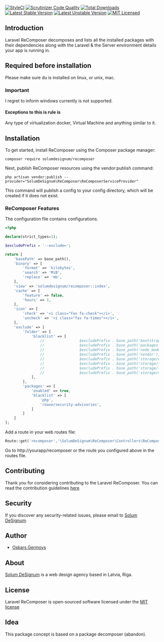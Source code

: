 [![StyleCI](https://github.styleci.io/repos/326276520/shield?branch=master)](https://github.styleci.io/repos/145921620)
[![Scrutinizer Code Quality](https://scrutinizer-ci.com/g//recomposer/badges/quality-score.png?b=master)](https://scrutinizer-ci.com/g/SolumDeSignum/recomposer/?branch=master)
[![Total Downloads](https://poser.pugx.org/solumdesignum/recomposer/downloads)](https://packagist.org/packages/solumdesignum/recomposer)
[![Latest Stable Version](https://poser.pugx.org/solumdesignum/recomposer/v/stable)](https://packagist.org/packages/solumdesignum/recomposer)
[![Latest Unstable Version](https://poser.pugx.org/solumdesignum/recomposer/v/unstable)](https://packagist.org/packages/solumdesignum/recomposer)
[![MIT Licensed](https://img.shields.io/badge/license-MIT-brightgreen.svg?style=flat-square)](LICENSE.md)

## Introduction
Laravel ReComposer decomposes and lists all the installed packages with their
dependencies along with the Laravel & the Server environment details your app is running in.

## Required before installation
Please make sure du is installed on linux, or unix, mac.

### Important
I regret to inform windows currently is not supported. 
#### Exceptions to this is rule is
Any type of virtualization docker, Virtual Machine and anything similar to it.

## Installation
To get started, install ReComposer using the Composer package manager:
```shell
composer require solumdesignum/recomposer
```

Next, publish ReComposer resources using the vendor:publish command:

```shell
php artisan vendor:publish --provider="SolumDeSignum\ReComposer\ReComposerServiceProvider"
```

This command will publish a config to your config directory, which will be
created if it does not exist.

### ReComposer Features
The configuration file contains configurations.
```php
<?php

declare(strict_types=1);

$excludePrefix = '--exclude=';

return [
    'basePath' => base_path(),
    'binary' => [
        'format' => 'kilobytes',
        'search' => 'MiB',
        'replace' => 'mb',
    ],
    'view' => 'solumdesignum/recomposer::index',
    'cache' => [
        'feature' => false,
        'hours' => 1,
    ],
    'icon' => [
        'check' => '<i class="fas fa-check"></i>',
        'uncheck' => '<i class="fas fa-times"></i>',
    ],
    'exclude' => [
        'folder' => [
            'blacklist' => [
                //                $excludePrefix . base_path('bootstrap'),
                //                $excludePrefix . base_path('packages'),
                //                $excludePrefix . base_path('node_modules'),
                //                $excludePrefix . base_path('vendor'),
                //                $excludePrefix . base_path('storage/debugbar'),
                //                $excludePrefix . base_path('storage/framework'),
                //                $excludePrefix . base_path('storage/logs'),
                //                $excludePrefix . base_path('storage/medialibrary'),
            ],
        ],
        'packages' => [
            'enabled' => true,
            'blacklist' => [
                'php',
                'roave/security-advisories',
            ]
        ]
    ]
];
````

Add a route in your web routes file:

```php
Route::get('recomposer','\SolumDeSignum\ReComposer\Controllers\ReComposerController@index');
```
Go to http://yourapp/recomposer or the route you configured above in the routes file.

## Contributing
Thank you for considering contributing to the Laravel ReComposer. You can read the contribution guidelines [here](CONTRIBUTING.md)

## Security
If you discover any security-related issues, please email to [Solum DeSignum](mailto:oskars_germovs@inbox.lv).

## Author
- [Oskars Germovs](https://github.com/Faks)

## About
[Solum DeSignum](https://solum-designum.eu) is a web design agency based in Latvia, Riga.

## License
Laravel ReComposer is open-sourced software licensed under the [MIT license](LICENSE.md)

## Idea
This package concept is based on a package decomposer (abandon).
